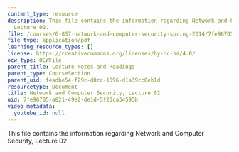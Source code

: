 ```yaml
---
content_type: resource
description: This file contains the information regarding Network and Computer Security,
  Lecture 02.
file: /courses/6-857-network-and-computer-security-spring-2014/7fe96705a82149e2de1d5f20ca34595b_MIT6_857S14_Lec02.pdf
file_type: application/pdf
learning_resource_types: []
license: https://creativecommons.org/licenses/by-nc-sa/4.0/
ocw_type: OCWFile
parent_title: Lecture Notes and Readings
parent_type: CourseSection
parent_uid: f4adbe54-f29c-d0cc-1896-d1a39cc0eb1d
resourcetype: Document
title: Network and Computer Security, Lecture 02
uid: 7fe96705-a821-49e2-de1d-5f20ca34595b
video_metadata:
  youtube_id: null
---
```

This file contains the information regarding Network and Computer Security, Lecture 02.